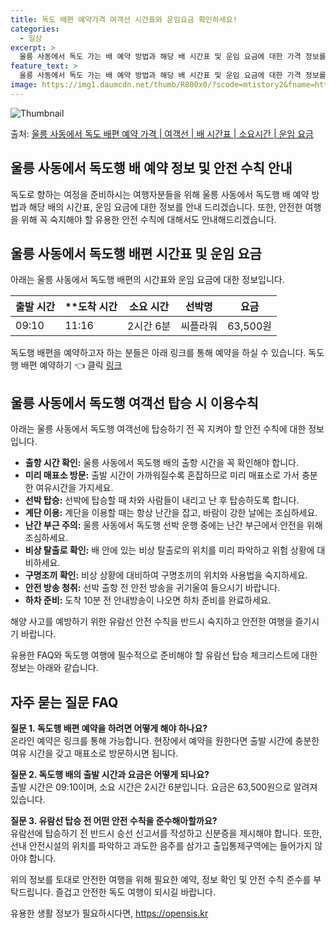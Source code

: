 ```yaml
---
title: 독도 배편 예약가격 여객선 시간표와 운임요금 확인하세요!
categories:
  - 일상
excerpt: >
  울릉 사동에서 독도 가는 배 예약 방법과 해당 배 시간표 및 운임 요금에 대한 가격 정보를 안내 드리겠습니다. 안전하고 재밋는 독도행 여행을 위해 아래 정보 참고하시기 바랍니다. 독도행 배편 예약하기 👈 클릭울릉 사동에서 독도행 배 시간표출발 시간도착 시간소요 시간선박명요금09:1011:162시간 6분씨플라워63,500원독도행 배편 예약하기 👈 클릭울릉 사동에서 독도행 여객선 탑승 시 이용수칙중요한 점: 울릉 사동에서 독도행 여객선에 탑승하기 전 반드시 숙지해야 할 안전 수칙 1) 출항 시간 확인: 울릉 사동에서 독도행 배의 출항 시간을 꼭 확인해야 합니다. 2) 미리 매표소 방문: 출발시간이 가까워질수록 혼잡하므로 미리 매표소로 가서 충분한 여유시간을 가지세요. 3) 선박 탑승: 선박에 탑승할 때 차와..
feature_text: >
  울릉 사동에서 독도 가는 배 예약 방법과 해당 배 시간표 및 운임 요금에 대한 가격 정보를 안내 드리겠습니다. 안전하고 재밋는 독도행 여행을 위해 아래 정보 참고하시기 바랍니다. 독도행 배편 예약하기 👈 클릭울릉 사동에서 독도행 배 시간표출발 시간도착 시간소요 시간선박명요금09:1011:162시간 6분씨플라워63,500원독도행 배편 예약하기 👈 클릭울릉 사동에서 독도행 여객선 탑승 시 이용수칙중요한 점: 울릉 사동에서 독도행 여객선에 탑승하기 전 반드시 숙지해야 할 안전 수칙 1) 출항 시간 확인: 울릉 사동에서 독도행 배의 출항 시간을 꼭 확인해야 합니다. 2) 미리 매표소 방문: 출발시간이 가까워질수록 혼잡하므로 미리 매표소로 가서 충분한 여유시간을 가지세요. 3) 선박 탑승: 선박에 탑승할 때 차와..
image: https://img1.daumcdn.net/thumb/R800x0/?scode=mtistory2&fname=https%3A%2F%2Fblog.kakaocdn.net%2Fdn%2FJJJWT%2FbtsHDjvPkbw%2F2rcDD9emulJVh0whMUFeKk%2Fimg.webp
---
```


![Thumbnail](https://img1.daumcdn.net/thumb/R800x0/?scode=mtistory2&fname=https%3A%2F%2Fblog.kakaocdn.net%2Fdn%2FJJJWT%2FbtsHDjvPkbw%2F2rcDD9emulJVh0whMUFeKk%2Fimg.webp)

<p>출처: <a href="https://opensis.kr/entry/%EC%9A%B8%EB%A6%89-%EC%82%AC%EB%8F%99%EC%97%90%EC%84%9C-%EB%8F%85%EB%8F%84-%EB%B0%B0%ED%8E%B8-%EC%98%88%EC%95%BD-%EA%B0%80%EA%B2%A9-%EC%97%AC%EA%B0%9D%EC%84%A0-%EB%B0%B0-%EC%8B%9C%EA%B0%84%ED%91%9C-%EC%86%8C%EC%9A%94%EC%8B%9C%EA%B0%84-%EC%9A%B4%EC%9E%84-%EC%9A%94%EA%B8%88" rel="dofollow">울릉 사동에서 독도 배편 예약 가격 | 여객선 | 배 시간표 | 소요시간 | 운임 요금</a> </p>

## 울릉 사동에서 독도행 배 예약 정보 및 안전 수칙 안내

독도로 향하는 여정을 준비하시는 여행자분들을 위해 울릉 사동에서 독도행 배 예약 방법과 해당 배의 시간표, 운임 요금에 대한 정보를 안내
드리겠습니다. 또한, 안전한 여행을 위해 꼭 숙지해야 할 유용한 안전 수칙에 대해서도 안내해드리겠습니다.

## 울릉 사동에서 독도행 배편 시간표 및 운임 요금

아래는 울릉 사동에서 독도행 배편의 시간표와 운임 요금에 대한 정보입니다.

**출발 시간** | **도착 시간 | **소요 시간** | **선박명** | **요금**  
---|---|---|---|---  
09:10 | 11:16 | 2시간 6분 | 씨플라워 | 63,500원  
  
독도행 배편을 예약하고자 하는 분들은 아래 링크를 통해 예약을 하실 수 있습니다. 독도행 배편 예약하기 👈 클릭
[링크](https://qoogle.tistory.com/1307)

## 울릉 사동에서 독도행 여객선 탑승 시 이용수칙

아래는 울릉 사동에서 독도행 여객선에 탑승하기 전 꼭 지켜야 할 안전 수칙에 대한 정보입니다.

  * **출항 시간 확인:** 울릉 사동에서 독도행 배의 출항 시간을 꼭 확인해야 합니다.
  * **미리 매표소 방문:** 출발 시간이 가까워질수록 혼잡하므로 미리 매표소로 가서 충분한 여유시간을 가지세요.
  * **선박 탑승:** 선박에 탑승할 때 차와 사람들이 내리고 난 후 탑승하도록 합니다.
  * **계단 이용:** 계단을 이용할 때는 항상 난간을 잡고, 바람이 강한 날에는 조심하세요.
  * **난간 부근 주의:** 울릉 사동에서 독도행 선박 운행 중에는 난간 부근에서 안전을 위해 조심하세요.
  * **비상 탈출로 확인:** 배 안에 있는 비상 탈출로의 위치를 미리 파악하고 위험 상황에 대비하세요.
  * **구명조끼 확인:** 비상 상황에 대비하여 구명조끼의 위치와 사용법을 숙지하세요.
  * **안전 방송 청취:** 선박 출항 전 안전 방송을 귀기울여 들으시기 바랍니다.
  * **하차 준비:** 도착 10분 전 안내방송이 나오면 하차 준비를 완료하세요.

해양 사고를 예방하기 위한 유람선 안전 수칙을 반드시 숙지하고 안전한 여행을 즐기시기 바랍니다.

유용한 FAQ와 독도행 여행에 필수적으로 준비해야 할 유람선 탑승 체크리스트에 대한 정보는 아래와 같습니다.

## 자주 묻는 질문 FAQ

**질문 1. 독도행 배편 예약을 하려면 어떻게 해야 하나요?**  
온라인 예약은 링크를 통해 가능합니다. 현장에서 예약을 원한다면 출발 시간에 충분한 여유 시간을 갖고 매표소로 방문하시면 됩니다.

**질문 2. 독도행 배의 출발 시간과 요금은 어떻게 되나요?**  
출발 시간은 09:10이며, 소요 시간은 2시간 6분입니다. 요금은 63,500원으로 알려져 있습니다.

**질문 3. 유람선 탑승 전 어떤 안전 수칙을 준수해아할까요?**  
유람선에 탑승하기 전 반드시 승선 신고서를 작성하고 신분증을 제시해야 합니다. 또한, 선내 안전시설의 위치를 파악하고 과도한 음주를 삼가고
출입통제구역에는 들어가지 않아야 합니다.

위의 정보를 토대로 안전한 여행을 위해 필요한 예약, 정보 확인 및 안전 수칙 준수를 부탁드립니다. 즐겁고 안전한 독도 여행이 되시길
바랍니다.

 

유용한 생활 정보가 필요하시다면, <a href="https://opensis.kr" rel="dofollow">https://opensis.kr</a>


